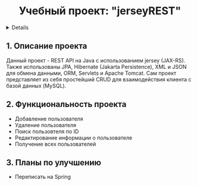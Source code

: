 <h1 align="center">Учебный проект: "jerseyREST"</h1>

<a name="summary">
  <details>
    <summary>Оглавление</summary>
    <ol>
      <li><a href="#project-description">Описание проекта</a></li>
      <li><a href="#project-functionality">Функциональность проекта</a></li>
      <li><a href="#project-enhancement">Планы по улучшению</a></li>
    </ol>
  </details>
</a>

<a name="project-description"><h2>1. Описание проекта</h2></a>
Данный проект - REST API на Java с использованием jersey (JAX-RS). Также использованы JPA, Hibernate (Jakarta Persistence), XML и JSON для обмена данными, ORM, Servlets и Apache Tomcat. Сам проект представляет из себя простейший CRUD для взаимодействия клиента с базой данных (MySQL).

<a name="functionality"><h2>2. Функциональность проекта</h2></a>

- Добавление пользователя
- Удаление пользователя
- Поиск пользовтеля по ID
- Редактирование информации о пользователе
- Получение всех пользователей

<a name="enhancement"><h2>3. Планы по улучшению</h2></a>

- Переписать на Spring
